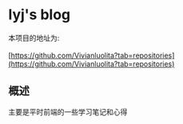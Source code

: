 # lyj's blog

本项目的地址为:<br><br>[https://github.com/Vivianluolita?tab=repositories](https://github.com/Vivianluolita?tab=repositories)

## 概述

主要是平时前端的一些学习笔记和心得
